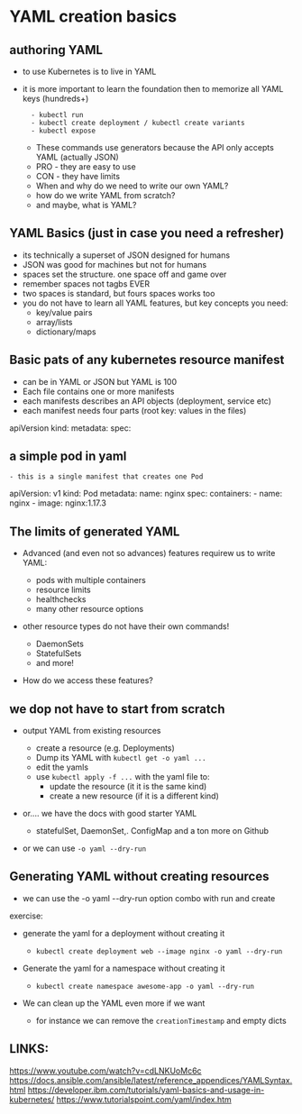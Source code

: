 # YAML creation basics


## authoring YAML
- to use Kubernetes is to live in YAML
- it is more important to learn the foundation then to memorize all YAML keys (hundreds+)

        - kubectl run
        - kubectl create deployment / kubectl create variants
        - kubectl expose
  
  - These commands use generators because the API only accepts YAML (actually JSON)
  - PRO - they are easy to use
  - CON - they have limits
  - When and why do we need to write our own YAML?
  - how do we write YAML from scratch?
  - and maybe, what is YAML?


## YAML Basics (just in case you need a refresher)
- its technically a superset of JSON designed for humans
- JSON was good for machines but not for humans
- spaces set the structure. one space off and game over
- remember spaces not tagbs EVER
- two spaces is standard, but fours spaces works too
- you do not have to learn all YAML features, but key concepts you need:
  - key/value pairs
  - array/lists
  - dictionary/maps

## Basic pats of any kubernetes resource manifest

- can be in YAML or JSON but YAML is 100
- Each file contains one or more manifests
- each manifests describes an API objects (deployment, service etc)
- each manifest needs four parts (root key: values in the files)

apiVersion
kind:
metadata:
spec:


## a simple pod in yaml
    - this is a single manifest that creates one Pod

apiVersion: v1
kind: Pod
metadata:
    name: nginx
spec: 
    containers:
    - name: nginx
    - image: nginx:1.17.3


## The limits of generated YAML
- Advanced (and even not so advances) features requirew us to write YAML:
  - pods with multiple containers
  - resource limits
  - healthchecks
  - many other resource options

- other resource types do not have their own commands!
  - DaemonSets
  - StatefulSets
  - and more!

- How do we access these features?

## we dop not have to start from scratch
- output YAML from existing resources
  - create a resource (e.g. Deployments)
  - Dump its YAML with `kubectl get -o yaml ...`
  - edit the yamls
  - use `kubectl apply -f ...` with the yaml file to:
    - update the resource (it it is the same kind)
    - create a new resource (if it is a different kind)

- or.... we have the docs with good starter YAML
  - statefulSet, DaemonSet,. ConfigMap and a ton more on Github

- or we can use `-o yaml --dry-run`


## Generating YAML without creating resources

- we can use the -o yaml --dry-run option combo with run and create

exercise:
- generate the yaml for a deployment without creating it
    - `kubectl create deployment web --image nginx -o yaml --dry-run`

- Generate the yaml for a namespace without creating it
    - `kubectl create namespace awesome-app -o yaml --dry-run`

- We can clean up the YAML even more if we want
  - for instance we can remove the `creationTimestamp` and empty dicts

## LINKS:
https://www.youtube.com/watch?v=cdLNKUoMc6c
https://docs.ansible.com/ansible/latest/reference_appendices/YAMLSyntax.html
https://developer.ibm.com/tutorials/yaml-basics-and-usage-in-kubernetes/
https://www.tutorialspoint.com/yaml/index.htm